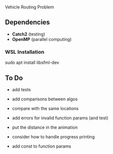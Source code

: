 Vehicle Routing Problem

## Dependencies
- **Catch2** (testing)
- **OpenMP** (parallel computing)

### WSL Installation
sudo apt install libsfml-dev

## To Do
 - add tests
 - add comparisons between algos
 - compare with the same locations

 - add errors for invalid function params (and test)
 - put the distance in the animation
 - consider how to handle progress printing
 - add const to function params